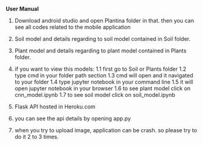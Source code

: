 **User Manual**


1. Download android studio and open Plantina folder in that. then you can see all codes related to the mobile application
2. Soil model and details regarding to soil model contained in Soil folder.
3. Plant model and details regarding to plant model contained in Plants folder.
4. if you want to view this models:
		1.1 first go to Soil or Plants folder
		1.2 type cmd in your folder path section
		1.3 cmd will open and it navigated to your folder
		1.4 type jupyter notebook in your command line
		1.5 it will open jupyter notebook in your browser
		1.6 to see plant model click on cnn_model.ipynb
		1.7 to see soil model click on soil_model.ipynb

5. Flask API hosted in Heroku.com
6. you can see the api details by opening app.py
7. when you try to upload image, application can be crash. so please try to do it 2 to 3 times.
